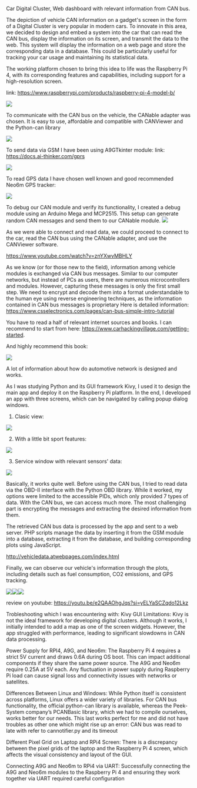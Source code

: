 Car Digital Cluster, Web dashboard with relevant information from CAN bus.

The depiction of vehicle CAN information on a gadget's screen in the form of a Digital Cluster is very popular in modern cars.
To innovate in this area, we decided to design and embed a system into the car that can read the CAN bus, 
display the information on its screen, and transmit the data to the web. This system will display the information on a web 
page and store the corresponding data in a database.
This could be particularly useful for tracking your car usage and maintaining its statistical data.

The working platform chosen to bring this idea to life was the Raspberry Pi 4, 
with its corresponding features and capabilities, including support for a high-resolution screen.

link: https://www.raspberrypi.com/products/raspberry-pi-4-model-b/

![](rpi4.png)

To communicate with the CAN bus on the vehicle, the CANable adapter was chosen. It is easy to use, affordable 
and compatible with CANViewer and the Python-can library

![](CANable.png)

To send data via GSM I have been using A9GTkinter module:
link: https://docs.ai-thinker.com/gprs 

![](1.webp)

To read GPS data I have chosen well known and good recommended Neo6m GPS tracker:

![](neo6m.webp)

To debug our CAN module and verify its functionality, I created a debug module using an Arduino Mega and MCP2515. 
This setup can generate random CAN messages and send them to our CANable module.
![](ATMega2560+MCP2515.jpg)

As we were able to connect and read data, we could proceed to connect to the car, read the CAN bus using the 
CANable adapter, and use the CANViewer software.

https://www.youtube.com/watch?v=znYXwvMBHLY

As we know (or for those new to the field), information among vehicle modules is exchanged via CAN bus messages. 
Similar to our computer networks, but instead of PCs as users, there are numerous microcontrollers and modules. 
However, capturing these messages is only the first small step. We need to encrypt and decode them into a format 
understandable to the human eye using reverse engineering techniques, as the information contained in CAN bus messages 
is proprietary
Here is detailed information:
https://www.csselectronics.com/pages/can-bus-simple-intro-tutorial

You have to read a half of relevant internet sources and books. 
I can recommend to start from here: https://www.carhackingvillage.com/getting-started.

And highly recommend this book:

![](CANhaking.png)

A lot of information about how do automotive network is designed and works.

As I was studying Python and its GUI framework Kivy, I used it to design the main app and deploy it on the Raspberry Pi platform. 
In the end, I developed an app with three screens, which can be navigated by calling popup dialog windows.

1. Clasic view:

![](1screen.png)

2. With a little bit sport features:

![](2screen.png)

3. Service window with relevant sensors' data:

![](3screen.png)

Basically, it works quite well. Before using the CAN bus, I tried to read data via the OBD-II interface with the Python 
OBD library. While it worked, my options were limited to the accessible PIDs, which only provided 7 types of data. 
With the CAN bus, we can access much more. The most challenging part is encrypting the messages and extracting 
the desired information from them.

The retrieved CAN bus data is processed by the app and sent to a web server. PHP scripts manage the data by inserting it 
from the GSM module into a database, extracting it from the database, and building corresponding plots using JavaScript.

http://vehicledata.atwebpages.com/index.html

Finally, we can observe our vehicle's information through the plots, including details such as fuel consumption, 
CO2 emissions, and GPS tracking.



![](web1.png)![](web2.png)![](web3.png)

review on youtube:
https://youtu.be/e2QAAOhgJqs?si=yELYaSCZqdo12Lkz

Trobleshooting which I was encountering with:
Kivy GUI Limitations: Kivy is not the ideal framework for developing digital clusters. Although it works, I initially 
intended to add a map as one of the screen widgets. However, the app struggled with performance, 
leading to significant slowdowns in CAN data processing.

Power Supply for RPI4, A9G, and Neo6m: The Raspberry Pi 4 requires a strict 5V current and draws 0.6A during OS boot. 
This can impact additional components if they share the same power source. The A9G and Neo6m require 0.25A at 5V each. 
Any fluctuation in power supply during Raspberry Pi load can cause signal loss and connectivity issues with networks 
or satellites.

Differences Between Linux and Windows: While Python itself is consistent across platforms, Linux offers a wider variety of libraries. 
For CAN bus functionality, the official python-can library is available, whereas the Peek-System company’s PCANBasic library, 
which we had to compile ourselves, works better for our needs. This last works perfect for me and did not have troubles
as other one which might rise up an error: CAN bus was read to late with refer to cannotifier.py and its timeout

Different Pixel Grid on Laptop and RPi4 Screen: There is a discrepancy between the pixel grids of the laptop and
the Raspberry Pi 4 screen, which affects the visual consistency and layout of the GUI.

Connecting A9G and Neo6m to RPi4 via UART: Successfully connecting the A9G and Neo6m modules to the Raspberry Pi 4 
and ensuring they work together via UART required careful configuration 
